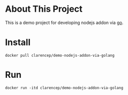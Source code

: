# About This Project

This is a demo project for developing nodejs addon via [go](http://golang.org).


# Install

```
docker pull clarencep/demo-nodejs-addon-via-golang
```

# Run

```
docker run -itd clarencep/demo-nodejs-addon-via-golang
```
